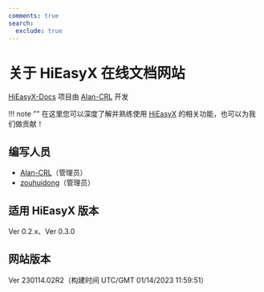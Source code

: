```yaml
---
comments: true
search:
  exclude: true
---
```


# 关于 HiEasyX 在线文档网站

[HiEasyX-Docs](https://github.com/Alan-CRL/HiEasyX-Docs) 项目由 [Alan-CRL](https://github.com/Alan-CRL) 开发

!!! note ""
    在这里您可以深度了解并熟练使用  [HiEasyX](https://github.com/zouhuidong/HiEasyX) 的相关功能，也可以为我们做贡献！ 

## 编写人员

+ [Alan-CRL](https://github.com/Alan-CRL)（管理员）
+ [zouhuidong](https://github.com/zouhuidong)（管理员）

## 适用 HiEasyX 版本
Ver 0.2.x、Ver 0.3.0

## 网站版本
Ver 230114.02R2（构建时间 UTC/GMT 01/14/2023 11:59:51）